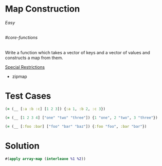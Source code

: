 # Map Construction

###### Easy
###### #core-functions

Write a function which takes a vector of keys and a vector of values and constructs a map from them.  

<u>Special Restrictions</u>  
- zipmap

# Test Cases
```clojure
(= (__ [:a :b :c] [1 2 3]) {:a 1, :b 2, :c 3})
```
```clojure
(= (__ [1 2 3 4] ["one" "two" "three"]) {1 "one", 2 "two", 3 "three"})
```
```clojure
(= (__ [:foo :bar] ["foo" "bar" "baz"]) {:foo "foo", :bar "bar"})
```

# Solution
```clojure
#(apply array-map (interleave %1 %2))
```
